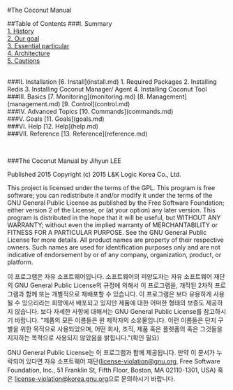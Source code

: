 #The Coconut Manual


##Table of Contents
###I. Summary  
[1. History](history.md)  
[2.	Our goal](our_goal.md)  
[3.	Essential particular](essential_particular.md)  
[4.	Architecture](architecture.md)  
[5.	Cautions](cautions.md)  

<br>
###II. Installation  
[6.	Install](install.md)  
 1.	Required Packages  
 2.	Installing Redis  
 3.	Installing Coconut Manager/ Agent  
 4.	Installing Coconut Tool  

<br>
###III. Basics  
[7.	Monitoring](monitoring.md)  
[8.	Management](management.md)  
[9.	Control](control.md)  

<br>
###IV. Advanced Topics  
[10. Commands](commands.md)  

<br>
###V. Goals  
[11. Goals](goals.md)  

<br>
###VI. Help  
[12. Help](help.md)  

<br>
###VII. Reference  
[13. Reference](reference.md)  


 





###The Coconut Manual
by Jihyun LEE

Published 2015
Copyright (c) 2015 L&K Logic Korea Co., Ltd.

This project is licensed under the terms of the GPL. This program is free software; you can redistribute it and/or modify it under the terms of the GNU General Public License as published by the Free Software Foundation; either version 2 of the License, or (at your option) any later version. This program is distributed in the hope that it will be useful, but WITHOUT ANY WARRANTY; without even the implied warranty of MERCHANTABILITY or FITNESS FOR A PARTICULAR PURPOSE. See the GNU General Public License for more details. All product names are property of their respective owners. Such names are used for identification purposes only and are not indicative of endorsement by or of any company, organization, product, or platform.

이 프로그램은 자유 소프트웨어입니다. 소프트웨어의 피양도자는 자유 소프트웨어 재단의 GNU General Public License의 규정에 의해서 이 프로그램을, 개작된 2차적 프로그램과 함께 또는 개별적으로 재배포할 수 있습니다. 이 프로그램은 보다 유용하게 사용될 수 있으리라는 희망에서 배포되고 있지만 제품에 대한 어떠한 형태의 보증도 제공하지 않습니다. 보다 자세한 사항에 대해서는 GNU General Public License를 참고하시기 바랍니다. "제품의 모든 이름들은 원 제작자의 소유물입니다. 이런 이름들은 단지 구별을 위한 목적으로 사용되었으며, 어떤 회사, 조직, 제품 혹은 플렛폼의 혹은 그것들을 지지하는 목적으로 사용되지 않았음을 밝힙니다."(확인 필요)

GNU General Public License는 이 프로그램과 함께 제공됩니다. 만약 이 문서가 누락되어 있다면 자유 소프트웨어 재단(license-violation@gnu.org,  Free  Software Foundation, Inc., 51 Franklin St, Fifth Floor, Boston, MA 02110-1301, USA) 혹은 <license-violation@korea.gnu.org>으로 문의하시기 바랍니다.
